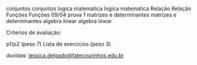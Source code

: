 conjuntos
conjuntos
logica matematica
logica matematica
Relação
Relação
Funções
Funções
09/04 prova 1
matrizes e determinantes
matrizes e determinantes
algebra linear
algebra linear


Criterios de avaliação:

p1/p2 (peso 7)
Lista de exercicios (peso 3)

duvidas: jessica.delgado@fatecourinhos.edu.br

